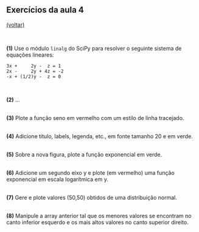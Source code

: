 ## Exercícios da aula 4
[(voltar)](/pbc17)

<br>


**(1)** Use o módulo `linalg` do SciPy para resolver o seguinte sistema de equações lineares:  
   ```
   3x +     2y -  z = 1
   2x -     2y + 4z = -2
   -x + (1/2)y -  z = 0
   ```
<br>

**(2)** ...
<br><br>

**(3)** Plote a função seno em vermelho com um estilo de linha tracejado.
<br><br>

**(4)** Adicione título, labels, legenda, etc., em fonte tamanho 20 e em verde.
<br><br>

**(5)** Sobre a nova figura, plote a função exponencial em verde.
<br><br>

**(6)** Adicione um segundo eixo y e plote (em vermelho) uma função exponencial em escala logarítmica em y.
<br><br>

**(7)** Gere e plote valores (50,50) obtidos de uma distribuição normal.
<br><br>

**(8)** Manipule a array anterior tal que os menores valores se encontram no canto inferior esquerdo e os mais altos valores no canto superior direito.
